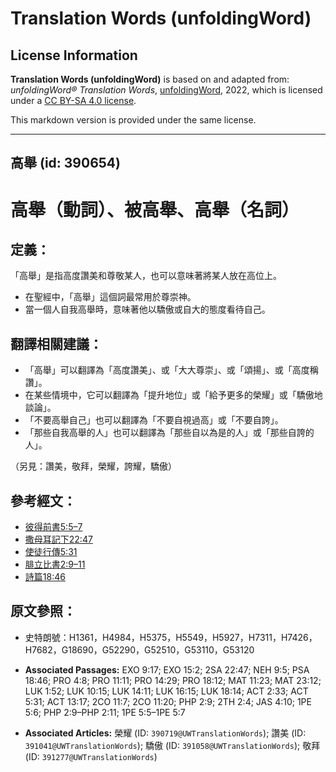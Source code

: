 # Translation Words (unfoldingWord)

## License Information

**Translation Words (unfoldingWord)** is based on and adapted from: _unfoldingWord® Translation Words_, [unfoldingWord](https://unfoldingword.org/utw), 2022, which is licensed under a [CC BY-SA 4.0 license](https://creativecommons.org/licenses/by-sa/4.0/legalcode.en).

This markdown version is provided under the same license.



--------------------------------

## 高舉 (id: 390654)

高舉（動詞）、被高舉、高舉（名詞）
=================

定義：
---

「高舉」是指高度讚美和尊敬某人，也可以意味著將某人放在高位上。

* 在聖經中，「高舉」這個詞最常用於尊崇神。
* 當一個人自我高舉時，意味著他以驕傲或自大的態度看待自己。

翻譯相關建議：
-------

* 「高舉」可以翻譯為「高度讚美」、或「大大尊崇」、或「頌揚」、或「高度稱讚」。
* 在某些情境中，它可以翻譯為「提升地位」或「給予更多的榮耀」或「驕傲地談論」。
* 「不要高舉自己」也可以翻譯為「不要自視過高」或「不要自誇」。
* 「那些自我高舉的人」也可以翻譯為「那些自以為是的人」或「那些自誇的人」。

（另見：讚美，敬拜，榮耀，誇耀，驕傲）

參考經文：
-----

* [彼得前書5:5–7](https://ref.ly/1Pet5:5-1Pet5:7)
* [撒母耳記下22:47](https://ref.ly/2Sam22:47)
* [使徒行傳5:31](https://ref.ly/Acts5:31)
* [腓立比書2:9–11](https://ref.ly/Phil2:9-Phil2:11)
* [詩篇18:46](https://ref.ly/Ps18:46)

原文參照：
-----

* 史特朗號：H1361，H4984，H5375，H5549，H5927，H7311，H7426，H7682，G18690，G52290，G52510，G53110，G53120

* **Associated Passages:** EXO 9:17; EXO 15:2; 2SA 22:47; NEH 9:5; PSA 18:46; PRO 4:8; PRO 11:11; PRO 14:29; PRO 18:12; MAT 11:23; MAT 23:12; LUK 1:52; LUK 10:15; LUK 14:11; LUK 16:15; LUK 18:14; ACT 2:33; ACT 5:31; ACT 13:17; 2CO 11:7; 2CO 11:20; PHP 2:9; 2TH 2:4; JAS 4:10; 1PE 5:6; PHP 2:9–PHP 2:11; 1PE 5:5–1PE 5:7
* **Associated Articles:** 榮耀 (ID: `390719@UWTranslationWords`); 讚美 (ID: `391041@UWTranslationWords`); 驕傲 (ID: `391058@UWTranslationWords`); 敬拜 (ID: `391277@UWTranslationWords`)

